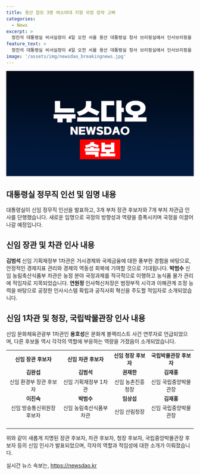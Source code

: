 ```yaml
---
title: 용산 참모 3명 여소야대 지형 국정 장악 고삐
categories:
  - News
excerpt: >
  정진석 대통령실 비서실장이 4일 오전 서울 용산 대통령실 청사 브리핑실에서 인사브리핑을 통해 정무직 인선 발표했다. 이에는 신임 환경부 장관 후보자와 방송통신위원장 후보자, 그리고 금융위원장 후보자가 포함됐다. 윤석열 대통령은 3개 부처 장관 후보자와 7개 부처 차관급 인사를 발표했는데, 이로써 국정의 고삐를 단단히 쥐겠다는 뜻으로 풀이된다. 대통령실은 경제와 농산물 물가, 공직기강 등 다양한 분야의 전문가들을 인선함으로써 국정 장악력을 강화하고자 한다.
feature_text: >
  정진석 대통령실 비서실장이 4일 오전 서울 용산 대통령실 청사 브리핑실에서 인사브리핑을 통해 정무직 인선 발표했다. 이에는 신임 환경부 장관 후보자와 방송통신위원장 후보자, 그리고 금융위원장 후보자가 포함됐다. 윤석열 대통령은 3개 부처 장관 후보자와 7개 부처 차관급 인사를 발표했는데, 이로써 국정의 고삐를 단단히 쥐겠다는 뜻으로 풀이된다. 대통령실은 경제와 농산물 물가, 공직기강 등 다양한 분야의 전문가들을 인선함으로써 국정 장악력을 강화하고자 한다.
image: '/assets/img/newsdao_breakingnews.jpg'
---
```


<p><img src="/assets/img/newsdao_breakingnews.jpg" alt="bookingtag 속보" /></p>

<h2 data-ke-size="size26">대통령실 정무직 인선 및 임명 내용</h2>

<p data-ke-size="size16">대통령실이 신임 정무직 인선을 발표하고, 3개 부처 장관 후보자와 7개 부처 차관급 인사를 단행했습니다. 새로운 임명으로 국정의 방향성과 역량을 증폭시키며 국정을 이끌어 나갈 예정입니다.</p>

<h2 data-ke-size="size24">신임 장관 및 차관 인사 내용</h2>

<p data-ke-size="size16"><b>김범석</b> 신임 기획재정부 1차관은 거시경제와 국제금융에 대한 풍부한 경험을 바탕으로, 안정적인 경제지표 관리와 경제의 역동성 회복에 기여할 것으로 기대됩니다. <b>박범수</b> 신임 농림축산식품부 차관은 농정 분야 국정과제를 적극적으로 이행하고 농식품 물가 관리에 적임자로 지목되었습니다. <b>연원정</b> 인사혁신처장은 범정부적 시각과 이해관계 조정 능력을 바탕으로 공정한 인사시스템 확립과 공직사회 혁신을 주도할 적임자로 소개되었습니다.</p>

<h2 data-ke-size="size24">신임 1차관 및 청장, 국립박물관장 인사 내용</h2>

<p data-ke-size="size16">신임 문화체육관광부 1차관인 <b>용호성</b>은 문화계 블랙리스트 사건 연루자로 언급되었으며, 다른 후보들 역시 각각의 역할에 부응하는 역량을 가졌음이 소개되었습니다.</p>

<table>
  <tr>
    <th>신임 장관 후보자</th>
    <th>신임 차관 후보자</th>
    <th>신임 청장 후보자</th>
    <th>국립박물관장 후보자</th>
  </tr>
  <tr>
    <td style="text-align: center; height: 17px;"><b>김완섭</b></td>
    <td style="text-align: center; height: 17px;"><b>김범석</b></td>
    <td style="text-align: center; height: 17px;"><b>권재한</b></td>
    <td style="text-align: center; height: 17px;"><b>김재홍</b></td>
  </tr>
  <tr>
    <td style="text-align: center; height: 17px;">신임 환경부 장관 후보자</td>
    <td style="text-align: center; height: 17px;">신임 기획재정부 1차관</td>
    <td style="text-align: center; height: 17px;">신임 농촌진흥청장</td>
    <td style="text-align: center; height: 17px;">신임 국립중앙박물관장</td>
  </tr>
  <tr>
    <td style="text-align: center; height: 17px;"><b>이진숙</b></td>
    <td style="text-align: center; height: 17px;"><b>박범수</b></td>
    <td style="text-align: center; height: 17px;"><b>임상섭</b></td>
    <td style="text-align: center; height: 17px;"><b>김재홍</b></td>
  </tr>
  <tr>
    <td style="text-align: center; height: 17px;">신임 방송통신위원장 후보자</td>
    <td style="text-align: center; height: 17px;">신임 농림축산식품부 차관</td>
    <td style="text-align: center; height: 17px;">신임 산림청장</td>
    <td style="text-align: center; height: 17px;">신임 국립중앙박물관장</td>
  </tr>
  <tr>
    <td style="text-align: center; height: 17px;"></td>
    <td style="text-align: center; height: 17px;"></td>
    <td style="text-align: center; height: 17px;"></td>
    <td style="text-align: center; height: 17px;"></td>
  </tr>
</table>

<p data-ke-size="size16">위와 같이 새롭게 지명된 장관 후보자, 차관 후보자, 청장 후보자, 국립중앙박물관장 후보자 등의 신임 인사가 발표되었으며, 각자의 역할과 적임성에 대한 소개가 이뤄졌습니다.</p>
실시간 뉴스 속보는, <a href="https://newsdao.kr" rel="dofollow">https://newsdao.kr</a>


